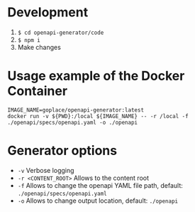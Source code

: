 # Development

1. `$ cd openapi-generator/code`
2. `$ npm i`
3. Make changes

# Usage example of the Docker Container

```shell
IMAGE_NAME=goplace/openapi-generator:latest
docker run -v ${PWD}:/local ${IMAGE_NAME} -- -r /local -f ./openapi/specs/openapi.yaml -o ./openapi
```

# Generator options

- `-v` Verbose logging
- `-r <CONTENT_ROOT>` Allows to the content root
- `-f` Allows to change the openapi YAML file path, default: `./openapi/specs/openapi.yaml`
- `-o` Allows to change output location, default: `./openapi`
